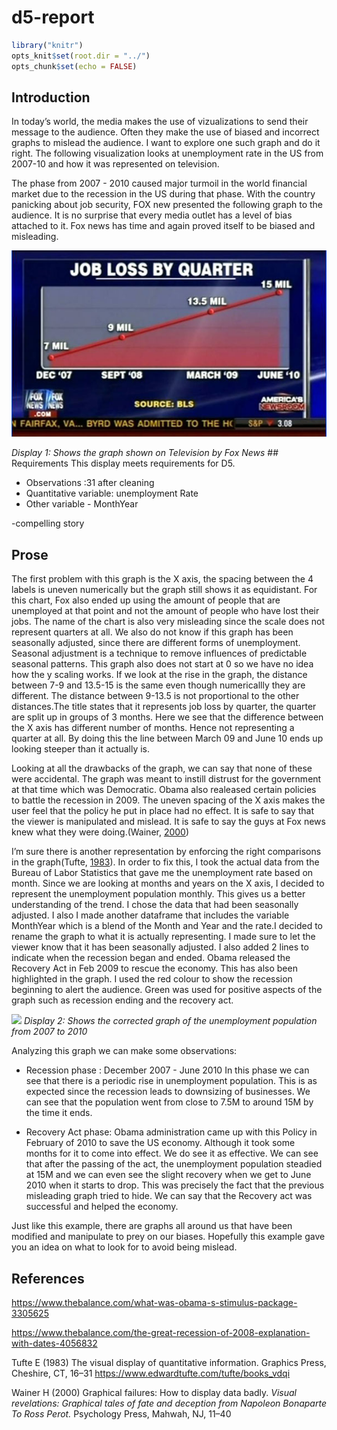 d5-report
================

``` r
library("knitr")  
opts_knit$set(root.dir = "../")  
opts_chunk$set(echo = FALSE)  
```

## Introduction

In today’s world, the media makes the use of vizualizations to send
their message to the audience. Often they make the use of biased and
incorrect graphs to mislead the audience. I want to explore one such
graph and do it right. The following visualization looks at unemployment
rate in the US from 2007-10 and how it was represented on television.

The phase from 2007 - 2010 caused major turmoil in the world financial
market due to the recession in the US during that phase. With the
country panicking about job security, FOX new presented the following
graph to the audience. It is no surprise that every media outlet has a
level of bias attached to it. Fox news has time and again proved itself
to be biased and misleading.

![](../resources/unemployment.jpg)<!-- -->

*Display 1: Shows the graph shown on Television by Fox News* \#\#
Requirements This display meets requirements for D5.

  - Observations :31 after cleaning
  - Quantitative variable: unemployment Rate
  - Other variable - MonthYear

\-compelling story

## Prose

The first problem with this graph is the X axis, the spacing between the
4 labels is uneven numerically but the graph still shows it as
equidistant. For this chart, Fox also ended up using the amount of
people that are unemployed at that point and not the amount of people
who have lost their jobs. The name of the chart is also very misleading
since the scale does not represent quarters at all. We also do not know
if this graph has been seasonally adjusted, since there are different
forms of unemployment. Seasonal adjustment is a technique to remove
influences of predictable seasonal patterns. This graph also does not
start at 0 so we have no idea how the y scaling works. If we look at the
rise in the graph, the distance between 7-9 and 13.5-15 is the same even
though numericallly they are different. The distance between 9-13.5 is
not proportional to the other distances.The title states that it
represents job loss by quarter, the quarter are split up in groups of 3
months. Here we see that the difference between the X axis has different
number of months. Hence not representing a quarter at all. By doing this
the line between March 09 and June 10 ends up looking steeper than it
actually is.

Looking at all the drawbacks of the graph, we can say that none of these
were accidental. The graph was meant to instill distrust for the
government at that time which was Democratic. Obama also realeased
certain policies to battle the recession in 2009. The uneven spacing of
the X axis makes the user feel that the policy he put in place had no
effect. It is safe to say that the viewer is manipulated and mislead. It
is safe to say the guys at Fox news knew what they were doing.(Wainer,
[2000](#ref-Wainer2000))

I’m sure there is another representation by enforcing the right
comparisons in the graph(Tufte, [1983](#ref-Tufte)). In order to fix
this, I took the actual data from the Bureau of Labor Statistics that
gave me the unemployment rate based on month. Since we are looking at
months and years on the X axis, I decided to represent the unemployment
population monthly. This gives us a better understanding of the trend. I
chose the data that had been seasonally adjusted. I also I made another
dataframe that includes the variable MonthYear which is a blend of the
Month and Year and the rate.I decided to rename the graph to what it is
actually representing. I made sure to let the viewer know that it has
been seasonally adjusted. I also added 2 lines to indicate when the
recession began and ended. Obama released the Recovery Act in Feb 2009
to rescue the economy. This has also been highlighted in the graph. I
used the red colour to show the recession beginning to alert the
audience. Green was used for positive aspects of the graph such as
recession ending and the recovery
act.

![](../../../Desktop/School/Senior/Data%20Visualization/ME447-singhab/figures/d5-unemployment.png)<!-- -->
*Display 2: Shows the corrected graph of the unemployment population
from 2007 to 2010*

Analyzing this graph we can make some observations: 

  - Recession phase : December 2007 - June 2010 In this phase we can see
    that there is a periodic rise in unemployment population. This is as
    expected since the recession leads to downsizing of businesses. We
    can see that the population went from close to 7.5M to around 15M by
    the time it ends.

  - Recovery Act phase: Obama administration came up with this Policy in
    February of 2010 to save the US economy. Although it took some
    months for it to come into effect. We do see it as effective. We can
    see that after the passing of the act, the unemployment population
    steadied at 15M and we can even see the slight recovery when we get
    to June 2010 when it starts to drop. This was precisely the fact
    that the previous misleading graph tried to hide. We can say that
    the Recovery act was successful and helped the economy.

Just like this example, there are graphs all around us that have been
modified and manipulate to prey on our biases. Hopefully this example
gave you an idea on what to look for to avoid being
mislead.

## References

<https://www.thebalance.com/what-was-obama-s-stimulus-package-3305625>

<https://www.thebalance.com/the-great-recession-of-2008-explanation-with-dates-4056832>

<div id="refs" class="references">

<div id="ref-Tufte">

Tufte E (1983) The visual display of quantitative information. Graphics
Press, Cheshire, CT, 16–31
<https://www.edwardtufte.com/tufte/books_vdqi>

</div>

<div id="ref-Wainer2000">

Wainer H (2000) Graphical failures: How to display data badly. *Visual
revelations: Graphical tales of fate and deception from Napoleon
Bonaparte To Ross Perot.* Psychology Press, Mahwah, NJ, 11–40

</div>

</div>
